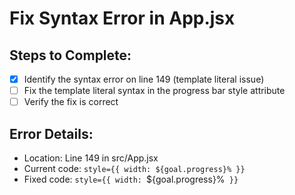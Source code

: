 # Fix Syntax Error in App.jsx

## Steps to Complete:
- [x] Identify the syntax error on line 149 (template literal issue)
- [ ] Fix the template literal syntax in the progress bar style attribute
- [ ] Verify the fix is correct

## Error Details:
- Location: Line 149 in src/App.jsx
- Current code: `style={{ width: ${goal.progress}% }}`
- Fixed code: `style={{ width: `${goal.progress}%` }}`
